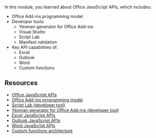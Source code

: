 In this module, you learned about Office JavaScript APIs, which includes:

- Office Add-ins programming model
- Developer tools:
  - Yeoman generator for Office Add-ins
  - Visual Studio
  - Script Lab
  - Manifest validation
- Key API capabilities of:
  - Excel
  - Outlook
  - Word
  - Custom functions

## Resources

- [Office JavaScript APIs](/office/dev/add-ins/reference/javascript-api-for-office)
- [Office Add-ins programming model](/office/dev/add-ins/develop/office-javascript-api-object-model)
- [Script Lab (developer tool)](/office/dev/add-ins/overview/explore-with-script-lab)
- [Yeoman generator for Office Add-ins (developer tool)](https://github.com/OfficeDev/generator-office)
- [Excel JavaScript APIs](/office/dev/add-ins/reference/overview/excel-add-ins-reference-overview)
- [Outlook JavaScript APIs](/outlook/add-ins/apis)
- [Word JavaScript APIs](/office/dev/add-ins/reference/overview/word-add-ins-reference-overview)
- [Custom functions architecture](/office/dev/add-ins/excel/custom-functions-architecture)
